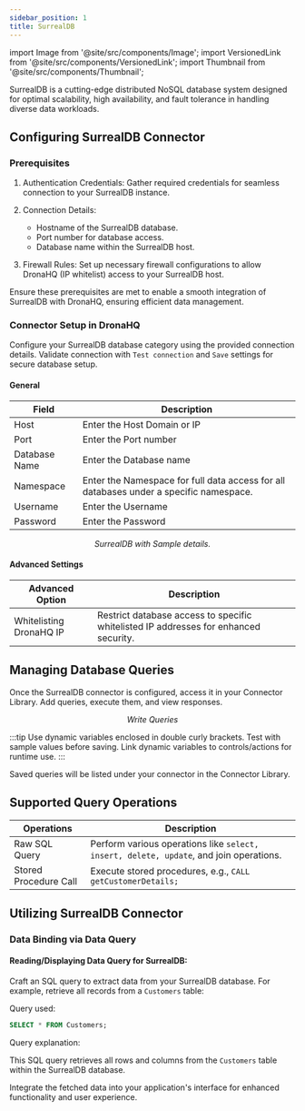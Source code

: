 ```yaml
---
sidebar_position: 1
title: SurrealDB
---
```


import Image from '@site/src/components/Image';
import VersionedLink from '@site/src/components/VersionedLink';
import Thumbnail from '@site/src/components/Thumbnail';

SurrealDB is a cutting-edge distributed NoSQL database system designed for optimal scalability, high availability, and fault tolerance in handling diverse data workloads.

## Configuring SurrealDB Connector

### Prerequisites

1. Authentication Credentials:
   Gather required credentials for seamless connection to your SurrealDB instance.

2. Connection Details:
   - Hostname of the SurrealDB database.
   - Port number for database access.
   - Database name within the SurrealDB host.

3. Firewall Rules:
   Set up necessary firewall configurations to allow DronaHQ (IP whitelist) access to your SurrealDB host.

Ensure these prerequisites are met to enable a smooth integration of SurrealDB with DronaHQ, ensuring efficient data management.

### Connector Setup in DronaHQ

Configure your SurrealDB database category using the provided connection details. Validate connection with `Test connection` and `Save` settings for secure database setup.

#### General 

| Field                | Description                             |
|----------------------|-----------------------------------------|
| Host                 | Enter the Host Domain or IP             |
| Port                 | Enter the Port number                   |
| Database Name        | Enter the Database name                 |
| Namespace            | Enter the Namespace for full data access for all databases under a specific namespace.     |
| Username             | Enter the Username                      |
| Password             | Enter the Password                      |

<figure>
  <Thumbnail src="/img/reference/connectors/surrealdb/details.jpeg" alt="SurrealDB with Sample details." />
  <figcaption align = "center"><i>SurrealDB with Sample details.</i></figcaption>
</figure>

#### Advanced Settings

| Advanced Option   | Description    |
|----------------------|---------------------|
| Whitelisting DronaHQ IP | Restrict database access to specific whitelisted IP addresses for enhanced security. |

## Managing Database Queries

Once the SurrealDB connector is configured, access it in your Connector Library. Add queries, execute them, and view responses.

<figure>
  <Thumbnail src="/img/reference/connectors/surrealdb/data-query.jpeg" alt="Write Queries" />
  <figcaption align = "center"><i>Write Queries</i></figcaption>
</figure>

:::tip
Use dynamic variables enclosed in double curly brackets. Test with sample values before saving. Link dynamic variables to controls/actions for runtime use.
:::

Saved queries will be listed under your connector in the Connector Library.

## Supported Query Operations

| Operations           | Description                                     |
|----------------------|-------------------------------------------------|
| Raw SQL Query        | Perform various operations like `select, insert, delete, update`, and join operations. |
| Stored Procedure Call| Execute stored procedures, e.g., `CALL getCustomerDetails;` |

## Utilizing SurrealDB Connector

### Data Binding via Data Query

#### Reading/Displaying Data Query for SurrealDB:

Craft an SQL query to extract data from your SurrealDB database. For example, retrieve all records from a `Customers` table:

Query used:

```sql
SELECT * FROM Customers;
```

Query explanation:

This SQL query retrieves all rows and columns from the `Customers` table within the SurrealDB database.

Integrate the fetched data into your application's interface for enhanced functionality and user experience.
